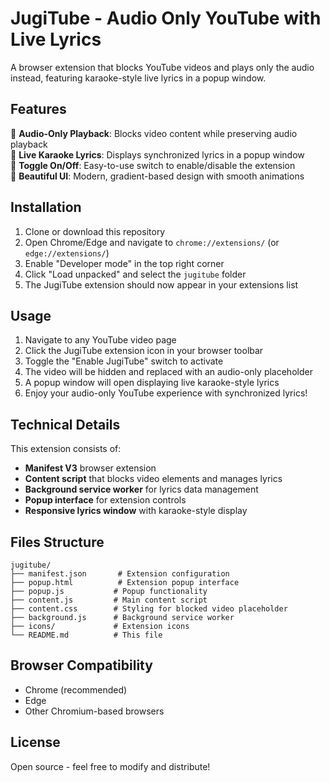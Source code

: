 # JugiTube - Audio Only YouTube with Live Lyrics

A browser extension that blocks YouTube videos and plays only the audio instead, featuring karaoke-style live lyrics in a popup window.

## Features

🎵 **Audio-Only Playback**: Blocks video content while preserving audio playback  
🎤 **Live Karaoke Lyrics**: Displays synchronized lyrics in a popup window  
📱 **Toggle On/Off**: Easy-to-use switch to enable/disable the extension  
🎨 **Beautiful UI**: Modern, gradient-based design with smooth animations  

## Installation

1. Clone or download this repository
2. Open Chrome/Edge and navigate to `chrome://extensions/` (or `edge://extensions/`)
3. Enable "Developer mode" in the top right corner
4. Click "Load unpacked" and select the `jugitube` folder
5. The JugiTube extension should now appear in your extensions list

## Usage

1. Navigate to any YouTube video page
2. Click the JugiTube extension icon in your browser toolbar
3. Toggle the "Enable JugiTube" switch to activate
4. The video will be hidden and replaced with an audio-only placeholder
5. A popup window will open displaying live karaoke-style lyrics
6. Enjoy your audio-only YouTube experience with synchronized lyrics!

## Technical Details

This extension consists of:
- **Manifest V3** browser extension
- **Content script** that blocks video elements and manages lyrics
- **Background service worker** for lyrics data management
- **Popup interface** for extension controls
- **Responsive lyrics window** with karaoke-style display

## Files Structure

```
jugitube/
├── manifest.json       # Extension configuration
├── popup.html          # Extension popup interface
├── popup.js           # Popup functionality
├── content.js         # Main content script
├── content.css        # Styling for blocked video placeholder
├── background.js      # Background service worker
├── icons/             # Extension icons
└── README.md          # This file
```

## Browser Compatibility

- Chrome (recommended)
- Edge
- Other Chromium-based browsers

## License

Open source - feel free to modify and distribute!
